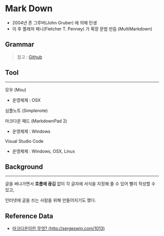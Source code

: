 # Mark Down

- 2004년 존 그루버(John Gruber) 에 의해 탄생
- 이 후 플래처 페니(Fletcher T. Penney) 가 확장 문법 만듬 (MultiMarkdown)

## Grammar
> 참고 :  [Github](https://help.github.com/categories/writing-on-github/)

## Tool
---
모우 (Mou)
- 운영체제 : OSX

심플노트 (Simplenote)

마크다운 패드 (MarkdownPad 2)
- 운영체제 : Windows

Visual Studio Code
- 운영체제 : Windows, OSX, Linux

## Background
---
글을 써나가면서 **흐름에 끊김** 없이 각 글자에 서식을 지정해 줄 수 있어 빨리 작성할 수 있고, 

인터넷에 글을 쓰는 사람을 위해 만들어지기도 했다.

## Reference Data
- [마크다운이란 무엇? (http://sergeswin.com/1013)](http://sergeswin.com/1013) 